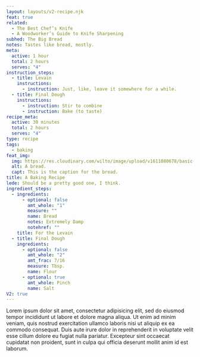 ```yaml
---
layout: layouts/v2-recipe.njk
feat: true
related:
  - The Best Chef’s Knife
  - A Woodworker’s Guide to Knife Sharpening
subhed: The Big Bread
notes: Tastes like bread, mostly.
meta:
  active: 1 hour
  total: 2 hours
  serves: "4"
instruction_steps:
  - title: Levain
    instructions:
      - instruction: Just, like, leave it somewhere for a while.
  - title: Final Dough
    instructions:
      - instruction: Stir to combine
      - instruction: Bake (to taste)
recipe_meta:
  active: 30 minutes
  total: 2 hours
  serves: "4"
type: recipe
tags:
  - baking
feat_img:
  img: https://res.cloudinary.com/wilto/image/upload/v1611080678/basic-sourdough.jpg
  alt: A bread.
  capt: This is the caption for the bread.
title: A Baking Recipe
lede: Should be a pretty good one, I think.
ingredient_steps:
  - ingredients:
      - optional: false
        amt_whole: "1"
        measure: ""
        name: Bread
        notes: Extremely Damp
        notehref: ""
    title: For the Levain
  - title: Final Dough
    ingredients:
      - optional: false
        amt_whole: "2"
        amt_frac: 7/16
        measure: Tbsp.
        name: Flour
      - optional: true
        amt_whole: Pinch
        name: Salt
V2: true
---
```

Lorem ipsum dolor sit amet, consectetur adipisicing elit, sed do eiusmod tempor incididunt ut labore et dolore magna aliqua. Ut enim ad minim veniam, quis nostrud exercitation ullamco laboris nisi ut aliquip ex ea commodo consequat. Duis aute irure dolor in reprehenderit in voluptate velit esse cillum dolore eu fugiat nulla pariatur. Excepteur sint occaecat cupidatat non proident, sunt in culpa qui officia deserunt mollit anim id est laborum.